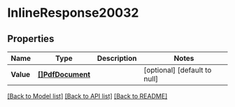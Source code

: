 # InlineResponse20032

## Properties
Name | Type | Description | Notes
------------ | ------------- | ------------- | -------------
**Value** | [**[]PdfDocument**](pdfDocument.md) |  | [optional] [default to null]

[[Back to Model list]](../README.md#documentation-for-models) [[Back to API list]](../README.md#documentation-for-api-endpoints) [[Back to README]](../README.md)

